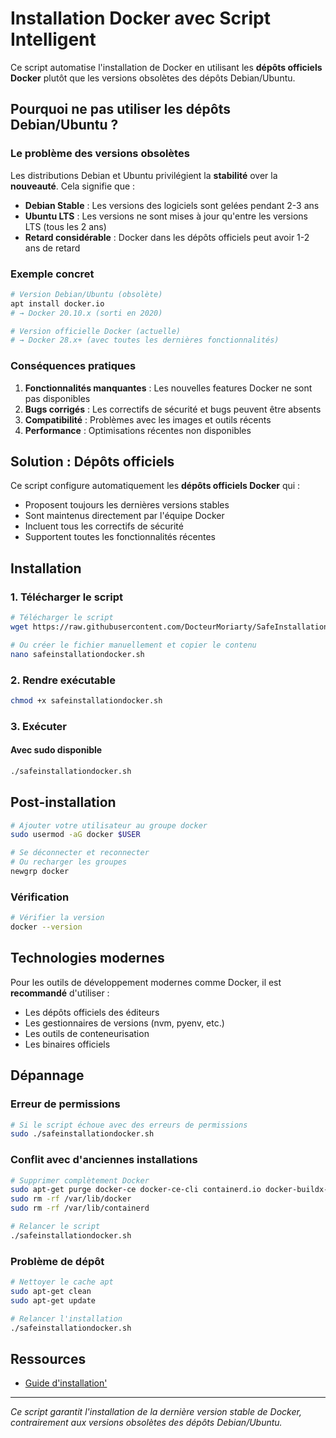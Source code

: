 # Installation Docker avec Script Intelligent

Ce script automatise l'installation de Docker en utilisant les **dépôts officiels Docker** plutôt que les versions obsolètes des dépôts Debian/Ubuntu.

## Pourquoi ne pas utiliser les dépôts Debian/Ubuntu ?

### Le problème des versions obsolètes

Les distributions Debian et Ubuntu privilégient la **stabilité** over la **nouveauté**. Cela signifie que :

- **Debian Stable** : Les versions des logiciels sont gelées pendant 2-3 ans
- **Ubuntu LTS** : Les versions ne sont mises à jour qu'entre les versions LTS (tous les 2 ans)
- **Retard considérable** : Docker dans les dépôts officiels peut avoir 1-2 ans de retard

### Exemple concret

```bash
# Version Debian/Ubuntu (obsolète)
apt install docker.io
# → Docker 20.10.x (sorti en 2020)

# Version officielle Docker (actuelle)
# → Docker 28.x+ (avec toutes les dernières fonctionnalités)
```

### Conséquences pratiques

1. **Fonctionnalités manquantes** : Les nouvelles features Docker ne sont pas disponibles
2. **Bugs corrigés** : Les correctifs de sécurité et bugs peuvent être absents
3. **Compatibilité** : Problèmes avec les images et outils récents
4. **Performance** : Optimisations récentes non disponibles

## Solution : Dépôts officiels

Ce script configure automatiquement les **dépôts officiels Docker** qui :
- Proposent toujours les dernières versions stables
- Sont maintenus directement par l'équipe Docker
- Incluent tous les correctifs de sécurité
- Supportent toutes les fonctionnalités récentes

## Installation

### 1. Télécharger le script

```bash
# Télécharger le script
wget https://raw.githubusercontent.com/DocteurMoriarty/SafeInstallationDockerEngine/refs/heads/main/safeinstallationdocker.sh

# Ou créer le fichier manuellement et copier le contenu
nano safeinstallationdocker.sh
```

### 2. Rendre exécutable

```bash
chmod +x safeinstallationdocker.sh
```

### 3. Exécuter

#### Avec sudo disponible
```bash
./safeinstallationdocker.sh
```
## Post-installation

```bash
# Ajouter votre utilisateur au groupe docker
sudo usermod -aG docker $USER

# Se déconnecter et reconnecter
# Ou recharger les groupes
newgrp docker
```

### Vérification
```bash
# Vérifier la version
docker --version
```
## Technologies modernes

Pour les outils de développement modernes comme Docker, il est **recommandé** d'utiliser :
- Les dépôts officiels des éditeurs
- Les gestionnaires de versions (nvm, pyenv, etc.)
- Les outils de conteneurisation
- Les binaires officiels

## Dépannage

### Erreur de permissions
```bash
# Si le script échoue avec des erreurs de permissions
sudo ./safeinstallationdocker.sh
```

### Conflit avec d'anciennes installations
```bash
# Supprimer complètement Docker
sudo apt-get purge docker-ce docker-ce-cli containerd.io docker-buildx-plugin docker-compose-plugin
sudo rm -rf /var/lib/docker
sudo rm -rf /var/lib/containerd

# Relancer le script
./safeinstallationdocker.sh
```

### Problème de dépôt
```bash
# Nettoyer le cache apt
sudo apt-get clean
sudo apt-get update

# Relancer l'installation
./safeinstallationdocker.sh
```

## Ressources

- [Guide d'installation'](https://docs.docker.com/engine/install/debian/)

---

*Ce script garantit l'installation de la dernière version stable de Docker, contrairement aux versions obsolètes des dépôts Debian/Ubuntu.*
